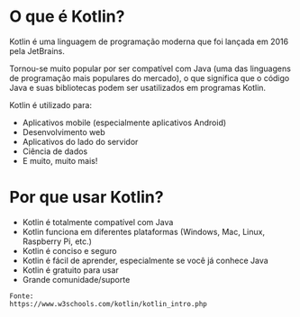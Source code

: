 # O que é Kotlin?
Kotlin é uma linguagem de programação moderna que foi lançada em 2016 pela JetBrains.

Tornou-se muito popular por ser compatível com Java (uma das linguagens de programação mais populares do mercado), o que significa que o código Java e suas bibliotecas podem ser usatilizados em programas Kotlin.

Kotlin é utilizado para:

- Aplicativos mobile (especialmente aplicativos Android)
- Desenvolvimento web
- Aplicativos do lado do servidor
- Ciência de dados
- E muito, muito mais!

# Por que usar Kotlin?

- Kotlin é totalmente compatível com Java
- Kotlin funciona em diferentes plataformas (Windows, Mac, Linux, Raspberry Pi, etc.)
- Kotlin é conciso e seguro
- Kotlin é fácil de aprender, especialmente se você já conhece Java
- Kotlin é gratuito para usar
- Grande comunidade/suporte


```
Fonte:
https://www.w3schools.com/kotlin/kotlin_intro.php
```